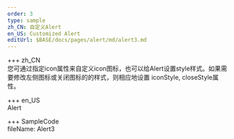 ```yaml
---   
order: 3 
type: sample  
zh_CN: 自定义Alert
en_US: Customized Alert
editUrl: $BASE/docs/pages/alert/md/alert3.md
---      
```


+++ zh_CN   
您可通过指定icon属性来自定义icon图标，也可以给Alert设置style样式。如果需要修改左侧图标或关闭图标的的样式，则相应地设置
    iconStyle, closeStyle属性。

+++ en_US   
Alert

+++ SampleCode  
fileName: Alert3
